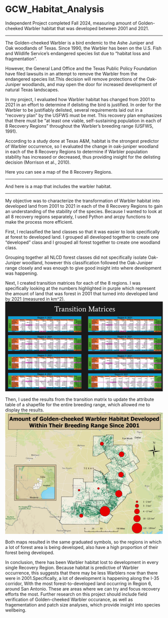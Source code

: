 # GCW_Habitat_Analysis
Independent Project completed Fall 2024, measuring amount of Golden-cheeked Warbler habitat that was developed between 2001 and 2021.
________________________________________________________________

The Golden-cheeked Warbler is a bird endemic to the Ashe Juniper and Oak woodlands of Texas. Since 1990, the Warbler has been on the U.S. Fish and Wildlife Service’s endangered species list due to “habitat loss and fragmentation”.

However, the General Land Office and the Texas Public Policy Foundation have filed lawsuits in an attempt to remove the Warbler from the endangered species list.This decision will remove protections of the Oak-Juniper woodlands, and may open the door for increased development of natural Texas landscapes.

In my project, I evaluated how Warbler habitat has changed from 2001 to 2021 in an effort to determine if delisting the bird is justified. In order for the Warbler to be justifiably delisted, several requirements laid out in a “recovery plan” by the USFWS must be met. This recovery plan emphasizes that there must be “at least one viable, self-sustaining population in each of 8 Recovery Regions” throughout the Warbler’s breeding range (USFWS, 1991).

According to a study done at Texas A&M, habitat is the strongest predictor of Warbler occurrence,  so I evaluated the change in oak-juniper woodland in each of the 8 Recovery Regions to determine if Warbler population stability has increased or decreased, thus providing insight for the delisting decision (Morrison et al., 2010).

Here you can see a map of the 8 Recovery Regions. 
________________________________________________________________

And here is a map that includes the warbler habitat.
________________________________________________________________

My objective was to characterize the transformation of Warbler habitat into developed land from 2001 to 2021 in each of the 8 Recovery Regions to gain an understanding of the stability of the species. Because I wanted to look at all 8 recovery regions separately, I used Python and arcpy functions to make the process more efficient.

First, I reclassified the land classes so that it was easier to look specifically at forest to developed land. I grouped all developed together to create one “developed” class and I grouped all forest together to create one woodland class. 

Grouping together all NLCD forest classes did not specifically isolate Oak-Juniper woodland, however this classification followed the Oak-Juniper range closely and was enough to give good insight into where development was happening.

Next, I created transition matrices for each of the 8 regions. I was specifically looking at the numbers highlighted in purple which represent the amount of land that was forest in 2001 that turned into developed land by 2021 (measured in km^2).
![Transition Matrices](https://github.com/avaerickson/GCW_Habitat_Analysis/blob/main/images/gcw_TMatrix.png?raw=true)

Then, I used the results from the transition matrix to update the attribute table of a shapefile for the entire breeding range, which allowed me to display the results.
![Amount Developed](https://github.com/avaerickson/GCW_Habitat_Analysis/blob/main/images/gcw_amnt_dev.png?raw=true)

Both maps resulted in the same graduated symbols, so the regions in which a lot of forest area is being developed, also have a high proportion of their forest being developed.

In conclusion, there has been Warbler habitat lost to development in every single Recovery Region. Because habitat is predictive of Warbler occurrence, this suggests that there may be less Warblers now than there were in 2001.Specifically, a lot of development is happening along the I-35 corridor,
With the most forest-to-developed land occurring in Region 6, around San Antonio. These are areas where we can try and focus recovery efforts the most. Further research on this project should include field verification of Golden-cheeked Warbler occurance, as well as fragementation and patch size analyses, which provide insight into species wellbeing. 

